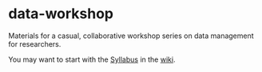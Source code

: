data-workshop
=============

Materials for a casual, collaborative workshop series on data management for researchers.

You may want to start with the [Syllabus](https://github.com/brianhigh/data-workshop/wiki/Syllabus) in the [wiki](https://github.com/brianhigh/data-workshop/wiki).

